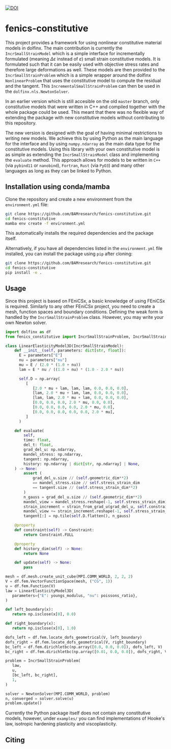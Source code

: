 [![DOI](https://zenodo.org/badge/DOI/10.5281/zenodo.13364955.svg)](https://doi.org/10.5281/zenodo.13364955)

# fenics-constitutive

This project  provides a framework for using nonlinear constitutive material models in dolfinx. 
The main contribution is currently the `IncrSmallStrainModel` which is a simple interface for incrementally formulated (meaning $\Delta\varepsilon$ instead of $\varepsilon$) small strain constitutive models. It is formulated such that it can be easily used with objective stress rates and therefore large deformations as well. These models are then provided to the `IncrSmallStrainProblem` which is a simple wrapper around the dolfinx `NonlinearProblem` that uses the constitutive model to compute the residual and the tangent. This `IncrementalSmallStrainProblem` can then be used in the `dolfinx.nls.NewtonSolver`.

In an earlier version which is still accesible on the old `master` branch, only constitutive models that were written in C++ and compiled together with the whole package could be used. This meant that there was no flexible way of extending the package with new constitutive models without contributing to this repository.

The new version is designed with the goal of having minimal restrictions to writing new models. We achieve this by using Python as the main language for the interface and by using `numpy.ndarray` as the main data type for the constitutive models. Using this library with your own constitutive model is as simple as extending the `IncrSmallStrainModel` class and implementing the `evaluate` method. This approach allows for models to be written in `C++` (via `pybind11` or `nanobind`), `Fortran`, `Rust` (via `PyO3`) and many other languages as long as they can be linked to Python. 


## Installation using conda/mamba

Clone the repository and create a new environment from the `environment.yml` file:

```bash
git clone https://github.com/BAMresearch/fenics-constitutive.git
cd fenics-constitutive
mamba env create -f environment.yml
```
This automatically installs the required dependencies and the package itself.

Alternatively, if you have all dependencies listed in the `environment.yml` file installed, you can install the package using `pip` after cloning:

```bash
git clone https://github.com/BAMresearch/fenics-constitutive.git
cd fenics-constitutive
pip install -e .
```

## Usage

Since this project is based on FEniCSx, a basic knowledge of using FEniCSx is required. Similarly to any other FEniCSx project, you need to create a mesh, function spaces and boundary conditions. Defining the weak form is handled by the `IncrSmallStrainProblem` class. However, you may write your own Newton solver.


```python
import dolfinx as df
from fenics_constitutive import IncrSmallStrainProblem, IncrSmallStrainModel, Constraint, strain_from_grad_u

class LinearElasticityModel3D(IncrSmallStrainModel):
    def __init__(self, parameters: dict[str, float]):
      E = parameters["E"]
      nu = parameters["nu"]
      mu = E / (2.0 * (1.0 + nu))
      lam = E * nu / ((1.0 + nu) * (1.0 - 2.0 * nu))

      self.D = np.array(
         [
            [2.0 * mu + lam, lam, lam, 0.0, 0.0, 0.0],
            [lam, 2.0 * mu + lam, lam, 0.0, 0.0, 0.0],
            [lam, lam, 2.0 * mu + lam, 0.0, 0.0, 0.0],
            [0.0, 0.0, 0.0, 2.0 * mu, 0.0, 0.0],
            [0.0, 0.0, 0.0, 0.0, 2.0 * mu, 0.0],
            [0.0, 0.0, 0.0, 0.0, 0.0, 2.0 * mu],
         ]
      )

    def evaluate(
        self,
        time: float,
        del_t: float,
        grad_del_u: np.ndarray,
        mandel_stress: np.ndarray,
        tangent: np.ndarray,
        history: np.ndarray | dict[str, np.ndarray] | None,
    ) -> None:
        assert (
            grad_del_u.size // (self.geometric_dim**2)
            == mandel_stress.size // self.stress_strain_dim
            == tangent.size // (self.stress_strain_dim**2)
        )
        n_gauss = grad_del_u.size // (self.geometric_dim**2)
        mandel_view = mandel_stress.reshape(-1, self.stress_strain_dim)
        strain_increment = strain_from_grad_u(grad_del_u, self.constraint)
        mandel_view += strain_increment.reshape(-1, self.stress_strain_dim) @ self.D
        tangent[:] = np.tile(self.D.flatten(), n_gauss)

    @property
    def constraint(self) -> Constraint:
        return Constraint.FULL

    @property
    def history_dim(self) -> None:
        return None

    def update(self) -> None:
        pass

mesh = df.mesh.create_unit_cube(MPI.COMM_WORLD, 2, 2, 2)
V = df.fem.VectorFunctionSpace(mesh, ("CG", 1))
u = df.fem.Function(V)
law = LinearElasticityModel3D(
   parameters={"E": youngs_modulus, "nu": poissons_ratio},
)

def left_boundary(x):
   return np.isclose(x[0], 0.0)

def right_boundary(x):
   return np.isclose(x[0], 1.0)

dofs_left = df.fem.locate_dofs_geometrical(V, left_boundary)
dofs_right = df.fem.locate_dofs_geometrical(V, right_boundary)
bc_left = df.fem.dirichletbc(np.array([0.0, 0.0, 0.0]), dofs_left, V)
bc_right = df.fem.dirichletbc(np.array([0.01, 0.0, 0.0]), dofs_right, V)

problem = IncrSmallStrainProblem(
   law,
   u,
   [bc_left, bc_right],
   1,
)

solver = NewtonSolver(MPI.COMM_WORLD, problem)
n, converged = solver.solve(u)
problem.update()

```

Currently the Python package itself does not contain any constitutive models, however, under `examples/` you can find implementations of Hooke's law, isotropic hardening plasticity and viscoplasticity. 

## Citing